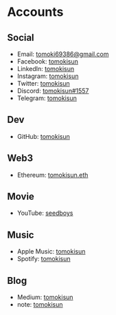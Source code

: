 # Accounts

## Social

- Email: [tomoki69386@gmail.com](mailto:tomoki69386@gmail.com)
- Facebook: [tomokisun](https://www.facebook.com/tomokisun)
- LinkedIn: [tomokisun](https://www.linkedin.com/in/tomokisun/)
- Instagram: [tomokisun](https://instagram.com/tomokisun)
- Twitter: [tomokisun](https://twitter.com/tomokisun)
- Discord: [tomokisun#1557](https://discord.com/users/394676635909095424)
- Telegram: [tomokisun](https://t.me/tomokisun)

## Dev

- GitHub: [tomokisun](https://github.com/tomokisun)

## Web3

- Ethereum: [tomokisun.eth](https://tomokisun.eth.xyz/)

## Movie

- YouTube: [seedboys](http://seedboys.jp/)

## Music

- Apple Music: [tomokisun](https://music.apple.com/profile/tomokisun)
- Spotify: [tomokisun](https://open.spotify.com/user/21d3dismprvckcofvdhqvw6nq)

## Blog

- Medium: [tomokisun](https://medium.com/@tomokisun)
- note: [tomokisun](https://note.com/tomoki_sun)
